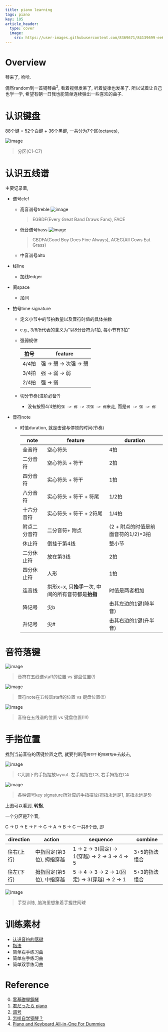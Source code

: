 ```yaml
---
title: piano learning
tags: piano
key: 105
article_header:
  type: cover
  image: 
    src: https://user-images.githubusercontent.com/8369671/84139699-ee609980-aa82-11ea-854d-38829baa1371.png
---
```


# Overview
琴来了, 哈哈.

偶然random到一首钢琴曲<sup>2</sup>, 看着视频发呆了, 听着旋律也发呆了. 所以试着让自己也学一学, 希望有朝一日我也能简单连续弹出一些喜欢的曲子. 

# 认识键盘
88个键 = 52个白键 + 36个黑键, 一共分为7个区(octaves), 

![image](https://user-images.githubusercontent.com/8369671/84173554-04388380-aab0-11ea-8f3b-1d58f9ef0ff5.png)
> 分区(C1-C7)

# 认识五线谱
主要记录着, 
- 谱号clef
    - 高音谱号treble
        ![image](https://user-images.githubusercontent.com/8369671/84250542-c0d92600-ab3e-11ea-803d-3f777f534d7a.png)
        > EGBDF(Every Great Band Draws Fans), FACE

    - 低音谱号bass
        ![image](https://user-images.githubusercontent.com/8369671/84250553-c46cad00-ab3e-11ea-8419-43cb8b04aae5.png)
        > GBDFA(Good Boy Does Fine Always), ACEG(All Cows Eat Grass)

    - 中音谱号alto
- 线line
    - 加线ledger
- 间space
    - 加间

- 拍号time signature
    - 定义小节中的节拍数量以及音符时值的具体拍数
    - e.g., 3/8所代表的含义为"以8分音符为1拍, 每小节有3拍"
    - 强弱规律

        拍号 | feature
        ---- | ----
        4/4拍 | 强 -> 弱 -> 次强 -> 弱
        3/4拍 | 强 -> 弱 -> 弱
        2/4拍 | 强 -> 弱
        
    - 切分节奏(进阶必备?)
        - 没有按照4/4拍的`强 -> 弱 -> 次强 -> 弱`来走, 而是`弱 -> 强 -> 弱`        

- 音符note
    - 时值duration, 就是击键与停顿的时间(节奏)
    
        note | feature | duration
        ---- | ---- | ----
        全音符 | 空心符头 | 4拍
        二分音符 | 空心符头 + 符干 | 2拍
        四分音符 | 实心符头 + 符干 | 1拍
        八分音符 | 实心符头 + 符干 + 符尾 | 1/2拍
        十六分音符 | 实心符头 + 符干 + 2符尾 | 1/4拍
        附点二分音符 | 二分音符+ 附点 | (2 + 附点的时值是前面音符的1/2)=3拍
        休止符 | 倒挂于第4线 | 整小节
        二分休止符 | 放在第3线 | 2拍
        四分休止符 | 人形 | 1拍
        连音线 | 拱形x-x, 只**抬手**一次, 中间的所有音符都是**抬指** | 时值是两者相加
        降记号 | 尖b | 击其左边的1键(降半音)
        升记号 | 尖# | 击其右边的1键(升半音)


# 音符落键
![image](https://user-images.githubusercontent.com/8369671/84173235-968c5780-aaaf-11ea-921a-b84686c60681.png)
> 音符在五线谱staff的位置 vs 键盘位置(!)

![image](https://user-images.githubusercontent.com/8369671/84168033-85404c80-aaa9-11ea-89db-e1d1bf09235e.png)
> 音符note在五线谱staff的位置 vs 键盘位置(!!)

![image](https://user-images.githubusercontent.com/8369671/84181262-3dc2bc00-aabb-11ea-9765-36a463999b74.png)
> 音符在五线谱的位置 vs 键盘位置(!!!)

# 手指位置
找到当前音符的落键位置之后, 就要判断用`哪只手`的`哪根指头`去敲击,

![image](https://user-images.githubusercontent.com/8369671/84169507-4612fb00-aaab-11ea-9a92-a15ceb8a2151.png)
> C大調下的手指摆放layout. 左手尾指在C3, 右手拇指在C4

![image](https://user-images.githubusercontent.com/8369671/84170002-db15f400-aaab-11ea-8f0f-b385ff6f59fd.png)
> 各种调号key signature所对应的手指摆放(拇指永远是1, 尾指永远是5)

上图可以看到, **转指**, 

一个分区是7个音, 

C -> D -> E -> F -> G -> A -> B -> C 一共8个音, 即

direction | action | sequence | combine 
---- | ---- | ---- | ---- 
往右(上行) | 中指固定(第3位), 拇指穿越 | 1 -> 2 -> 3(固定) -> 1(穿越) -> 2 -> 3 -> 4 -> 5 | 3+5的指法组合
往左(下行) | 拇指固定(第5位), 中指穿越 | 5 -> 4 -> 3 -> 2 -> 1(固定) -> 3(穿越) -> 2 -> 1 | 5+3的指法组合

![image](https://user-images.githubusercontent.com/8369671/84171275-372d4800-aaad-11ea-9aba-01aea84ac718.png)
> 手型训练, 脑海里想象着手握住网球

# 训练素材
- [认识音符的落键](https://apps.apple.com/us/app/notes-sight-reading-trainer/id874386416)
- [指法](https://book.douban.com/subject/1493350/)
- 简单右手练习曲
- 简单左手练习曲
- 简单双手练习曲

# Reference
0. [零基礎學鋼琴](https://www.youtube.com/playlist?list=PLB8nOR4NbaKCsi6bo0OEaJcVqRjgrcxFV)
0. [君だったら piano](https://youtu.be/P9OhFXuWOVg)
0. [调号](https://zh.wikipedia.org/wiki/%E8%B0%83%E5%8F%B7)
0. [怎样自学钢琴？](https://www.zhihu.com/question/19754814/answer/62393028)
0. [Piano and Keyboard All-in-One For Dummies](https://www.amazon.com/Piano-Keyboard-All-One-Dummies-ebook/dp/B00H7JE9FO)
